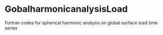 # GobalharmonicanalysisLoad
Fortran codes for spherical harmonic analysis on global surface load time series
